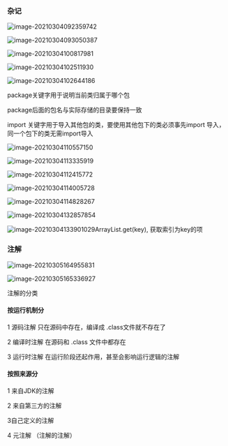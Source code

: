 ### 杂记

![image-20210304092359742](https://gitee.com/wodesj33/img/raw/master/image/20210304092406.png)

![image-20210304093050387](https://gitee.com/wodesj33/img/raw/master/image/20210304093050.png)

![image-20210304100817981](https://gitee.com/wodesj33/img/raw/master/image/20210304100818.png)

![image-20210304102511930](https://gitee.com/wodesj33/img/raw/master/image/20210304102511.png)

![image-20210304102644186](https://gitee.com/wodesj33/img/raw/master/image/20210304102644.png)

package关键字用于说明当前类归属于哪个包

package后面的包名与实际存储的目录要保持一致

import 关键字用于导入其他包的类，要使用其他包下的类必须事先import 导入，同一个包下的类无需import导入

![image-20210304110557150](https://gitee.com/wodesj33/img/raw/master/image/20210304110557.png)

![image-20210304113335919](https://gitee.com/wodesj33/img/raw/master/image/20210304113335.png)

![image-20210304112415772](https://gitee.com/wodesj33/img/raw/master/image/20210304112415.png)

![image-20210304114005728](https://gitee.com/wodesj33/img/raw/master/image/20210304114005.png)

![image-20210304114828267](https://gitee.com/wodesj33/img/raw/master/image/20210304114828.png)

![image-20210304132857854](https://gitee.com/wodesj33/img/raw/master/image/20210304132857.png)

![image-20210304133901029](https://gitee.com/wodesj33/img/raw/master/image/20210305091544.png)ArrayList.get(key), 获取索引为key的项  



### 注解

![image-20210305164955831](https://gitee.com/wodesj33/img/raw/master/image/20210305164955.png)

![image-20210305165336927](https://gitee.com/wodesj33/img/raw/master/image/20210305165336.png)

注解的分类  

#### 按运行机制分

1 源码注解  只在源码中存在，编译成   .class文件就不存在了

2 编译时注解  在源码和 .class 文件中都存在

3 运行时注解  在运行阶段还起作用，甚至会影响运行逻辑的注解

#### 按照来源分

1 来自JDK的注解

2 来自第三方的注解

3自己定义的注解

4 元注解  （注解的注解）